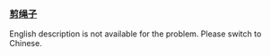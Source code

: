 ### [剪绳子 ](https://leetcode.com/problems/jian-sheng-zi-lcof)

English description is not available for the problem. Please switch to Chinese.